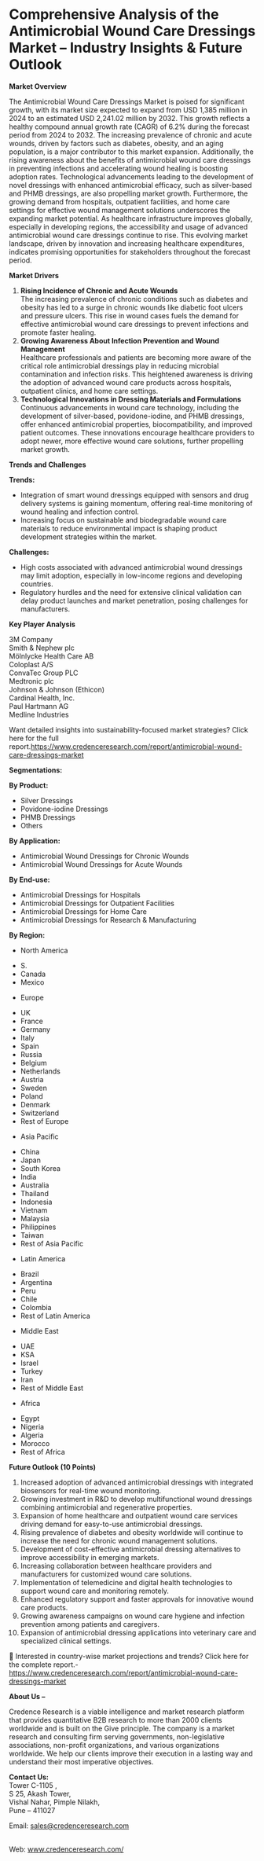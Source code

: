 # Comprehensive Analysis of the Antimicrobial Wound Care Dressings Market – Industry Insights & Future Outlook


<p><strong>Market Overview</strong></p>
<p>The Antimicrobial Wound Care Dressings Market is poised for significant growth, with its market size expected to expand from USD 1,385 million in 2024 to an estimated USD 2,241.02 million by 2032. This growth reflects a healthy compound annual growth rate (CAGR) of 6.2% during the forecast period from 2024 to 2032. The increasing prevalence of chronic and acute wounds, driven by factors such as diabetes, obesity, and an aging population, is a major contributor to this market expansion. Additionally, the rising awareness about the benefits of antimicrobial wound care dressings in preventing infections and accelerating wound healing is boosting adoption rates. Technological advancements leading to the development of novel dressings with enhanced antimicrobial efficacy, such as silver-based and PHMB dressings, are also propelling market growth. Furthermore, the growing demand from hospitals, outpatient facilities, and home care settings for effective wound management solutions underscores the expanding market potential. As healthcare infrastructure improves globally, especially in developing regions, the accessibility and usage of advanced antimicrobial wound care dressings continue to rise. This evolving market landscape, driven by innovation and increasing healthcare expenditures, indicates promising opportunities for stakeholders throughout the forecast period.</p>
<p><strong>Market Drivers</strong></p>
<ol>
<li><strong> Rising Incidence of Chronic and Acute Wounds</strong><br /> The increasing prevalence of chronic conditions such as diabetes and obesity has led to a surge in chronic wounds like diabetic foot ulcers and pressure ulcers. This rise in wound cases fuels the demand for effective antimicrobial wound care dressings to prevent infections and promote faster healing.</li>
<li><strong> Growing Awareness About Infection Prevention and Wound Management</strong><br /> Healthcare professionals and patients are becoming more aware of the critical role antimicrobial dressings play in reducing microbial contamination and infection risks. This heightened awareness is driving the adoption of advanced wound care products across hospitals, outpatient clinics, and home care settings.</li>
<li><strong> Technological Innovations in Dressing Materials and Formulations</strong><br /> Continuous advancements in wound care technology, including the development of silver-based, povidone-iodine, and PHMB dressings, offer enhanced antimicrobial properties, biocompatibility, and improved patient outcomes. These innovations encourage healthcare providers to adopt newer, more effective wound care solutions, further propelling market growth.</li>
</ol>
<p><strong>Trends and Challenges</strong></p>
<p><strong>Trends:</strong></p>
<ul>
<li>Integration of smart wound dressings equipped with sensors and drug delivery systems is gaining momentum, offering real-time monitoring of wound healing and infection control.</li>
<li>Increasing focus on sustainable and biodegradable wound care materials to reduce environmental impact is shaping product development strategies within the market.</li>
</ul>
<p><strong>Challenges:</strong></p>
<ul>
<li>High costs associated with advanced antimicrobial wound dressings may limit adoption, especially in low-income regions and developing countries.</li>
<li>Regulatory hurdles and the need for extensive clinical validation can delay product launches and market penetration, posing challenges for manufacturers.</li>
</ul>
<p><strong>Key Player Analysis</strong></p>
<p>3M Company<br /> Smith &amp; Nephew plc<br /> M&ouml;lnlycke Health Care AB<br /> Coloplast A/S<br /> ConvaTec Group PLC<br /> Medtronic plc<br /> Johnson &amp; Johnson (Ethicon)<br /> Cardinal Health, Inc.<br /> Paul Hartmann AG<br /> Medline Industries</p>
<p>Want detailed insights into sustainability-focused market strategies? Click here for the full report.<a href="https://www.credenceresearch.com/report/antimicrobial-wound-care-dressings-market">https://www.credenceresearch.com/report/antimicrobial-wound-care-dressings-market</a></p>
<p><strong>Segmentations:</strong></p>
<p><strong>By Product:</strong></p>
<ul>
<li>Silver Dressings</li>
<li>Povidone-iodine Dressings</li>
<li>PHMB Dressings</li>
<li>Others</li>
</ul>
<p><strong>By Application:</strong></p>
<ul>
<li>Antimicrobial Wound Dressings for Chronic Wounds</li>
<li>Antimicrobial Wound Dressings for Acute Wounds</li>
</ul>
<p><strong>By End-use:</strong></p>
<ul>
<li>Antimicrobial Dressings for Hospitals</li>
<li>Antimicrobial Dressings for Outpatient Facilities</li>
<li>Antimicrobial Dressings for Home Care</li>
<li>Antimicrobial Dressings for Research &amp; Manufacturing</li>
</ul>
<p><strong>By Region:</strong></p>
<ul>
<li>North America</li>
</ul>
<ul>
<li>S.</li>
<li>Canada</li>
<li>Mexico</li>
</ul>
<ul>
<li>Europe</li>
</ul>
<ul>
<li>UK</li>
<li>France</li>
<li>Germany</li>
<li>Italy</li>
<li>Spain</li>
<li>Russia</li>
<li>Belgium</li>
<li>Netherlands</li>
<li>Austria</li>
<li>Sweden</li>
<li>Poland</li>
<li>Denmark</li>
<li>Switzerland</li>
<li>Rest of Europe</li>
</ul>
<ul>
<li>Asia Pacific</li>
</ul>
<ul>
<li>China</li>
<li>Japan</li>
<li>South Korea</li>
<li>India</li>
<li>Australia</li>
<li>Thailand</li>
<li>Indonesia</li>
<li>Vietnam</li>
<li>Malaysia</li>
<li>Philippines</li>
<li>Taiwan</li>
<li>Rest of Asia Pacific</li>
</ul>
<ul>
<li>Latin America</li>
</ul>
<ul>
<li>Brazil</li>
<li>Argentina</li>
<li>Peru</li>
<li>Chile</li>
<li>Colombia</li>
<li>Rest of Latin America</li>
</ul>
<ul>
<li>Middle East</li>
</ul>
<ul>
<li>UAE</li>
<li>KSA</li>
<li>Israel</li>
<li>Turkey</li>
<li>Iran</li>
<li>Rest of Middle East</li>
</ul>
<ul>
<li>Africa</li>
</ul>
<ul>
<li>Egypt</li>
<li>Nigeria</li>
<li>Algeria</li>
<li>Morocco</li>
<li>Rest of Africa</li>
</ul>
<p><strong>Future Outlook (10 Points)</strong></p>
<ol>
<li>Increased adoption of advanced antimicrobial dressings with integrated biosensors for real-time wound monitoring.</li>
<li>Growing investment in R&amp;D to develop multifunctional wound dressings combining antimicrobial and regenerative properties.</li>
<li>Expansion of home healthcare and outpatient wound care services driving demand for easy-to-use antimicrobial dressings.</li>
<li>Rising prevalence of diabetes and obesity worldwide will continue to increase the need for chronic wound management solutions.</li>
<li>Development of cost-effective antimicrobial dressing alternatives to improve accessibility in emerging markets.</li>
<li>Increasing collaboration between healthcare providers and manufacturers for customized wound care solutions.</li>
<li>Implementation of telemedicine and digital health technologies to support wound care and monitoring remotely.</li>
<li>Enhanced regulatory support and faster approvals for innovative wound care products.</li>
<li>Growing awareness campaigns on wound care hygiene and infection prevention among patients and caregivers.</li>
<li>Expansion of antimicrobial dressing applications into veterinary care and specialized clinical settings.</li>
</ol>
<p>📌 Interested in country-wise market projections and trends? Click here for the complete report.-<a href="https://www.credenceresearch.com/report/antimicrobial-wound-care-dressings-market">https://www.credenceresearch.com/report/antimicrobial-wound-care-dressings-market</a></p>
<p><strong>About Us &ndash;</strong></p>
<p>Credence Research is a viable intelligence and market research platform that provides quantitative B2B research to more than 2000 clients worldwide and is built on the Give principle. The company is a market research and consulting firm serving governments, non-legislative associations, non-profit organizations, and various organizations worldwide. We help our clients improve their execution in a lasting way and understand their most imperative objectives.</p>
<p><strong>Contact Us:</strong><br /> Tower C-1105 ,<br /> S 25, Akash Tower,<br /> Vishal Nahar, Pimple Nilakh,<br /> Pune &ndash; 411027</p>
<p>Email: <a href="mailto:sales@credenceresearch.com">sales@credenceresearch.com</a></p>
<p><br /> Web: <a href="http://www.credenceresearch.com/">www.credenceresearch.com/</a></p>
